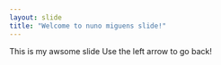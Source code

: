```yaml
---
layout: slide
title: "Welcome to nuno miguens slide!"
---
```

This is my awsome slide
Use the left arrow to go back!